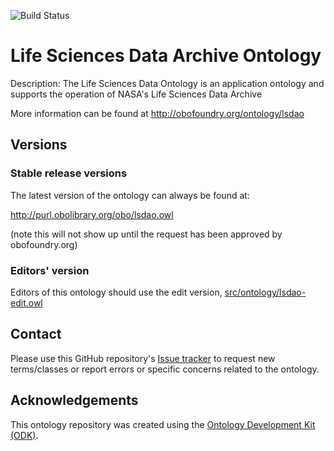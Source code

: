 
![Build Status](https://github.com//lsdao/workflows/CI/badge.svg)
# Life Sciences Data Archive Ontology

Description: The Life Sciences Data Ontology is an application ontology and supports the operation of NASA's Life Sciences Data Archive

More information can be found at http://obofoundry.org/ontology/lsdao

## Versions

### Stable release versions

The latest version of the ontology can always be found at:

http://purl.obolibrary.org/obo/lsdao.owl

(note this will not show up until the request has been approved by obofoundry.org)

### Editors' version

Editors of this ontology should use the edit version, [src/ontology/lsdao-edit.owl](src/ontology/lsdao-edit.owl)

## Contact

Please use this GitHub repository's [Issue tracker](https://github.com//lsdao/issues) to request new terms/classes or report errors or specific concerns related to the ontology.

## Acknowledgements

This ontology repository was created using the [Ontology Development Kit (ODK)](https://github.com/INCATools/ontology-development-kit).